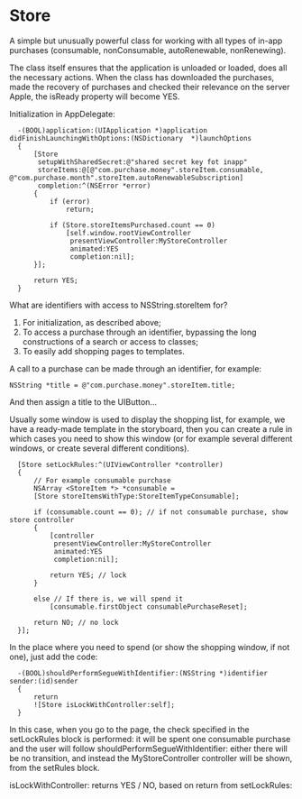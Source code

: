 # Store
A simple but unusually powerful class for working with all types of in-app purchases (consumable, nonConsumable, autoRenewable, nonRenewing).

The class itself ensures that the application is unloaded or loaded, does all the necessary actions.
When the class has downloaded the purchases, made the recovery of purchases and checked their relevance on the server Apple, the isReady property will become YES.

Initialization in AppDelegate:

```
  -(BOOL)application:(UIApplication *)application didFinishLaunchingWithOptions:(NSDictionary  *)launchOptions
  {
      [Store
       setupWithSharedSecret:@"shared secret key fot inapp"
       storeItems:@[@"com.purchase.money".storeItem.consumable, @"com.purchase.month".storeItem.autoRenewableSubscription]
       completion:^(NSError *error)
      {
          if (error)
              return;

          if (Store.storeItemsPurchased.count == 0)
              [self.window.rootViewController
               presentViewController:MyStoreController
               animated:YES
               completion:nil];
      }];

      return YES;
  }

```

What are identifiers with access to NSString.storeItem for?

1. For initialization, as described above;
2. To access a purchase through an identifier, bypassing the long constructions of a search or access to classes;
3. To easily add shopping pages to templates.

A call to a purchase can be made through an identifier, for example:
```
NSString *title = @"com.purchase.money".storeItem.title;
```
And then assign a title to the UIButton...

Usually some window is used to display the shopping list, for example, we have a ready-made template in the storyboard, then you can create a rule in which cases you need to show this window (or for example several different windows, or create several different conditions).

```
  [Store setLockRules:^(UIViewController *controller)
  {
      // For example consumable purchase
      NSArray <StoreItem *> *consumable =
      [Store storeItemsWithType:StoreItemTypeConsumable];

      if (consumable.count == 0); // if not consumable purchase, show store controller
      {
          [controller
           presentViewController:MyStoreController
           animated:YES
           completion:nil];

          return YES; // lock
      }

      else // If there is, we will spend it
          [consumable.firstObject consumablePurchaseReset];

      return NO; // no lock
  }];
```

In the place where you need to spend (or show the shopping window, if not one), just add the code:
```
  -(BOOL)shouldPerformSegueWithIdentifier:(NSString *)identifier sender:(id)sender
  {
      return
      ![Store isLockWithController:self];
  }
```
In this case, when you go to the page, the check specified in the setLockRules block is performed: it will be spent one consumable purchase and the user will follow shouldPerformSegueWithIdentifier: either there will be no transition, and instead the MyStoreController controller will be shown, from the setRules block.

isLockWithController: returns YES / NO, based on return from setLockRules:
